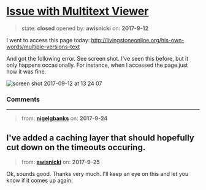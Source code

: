 # [Issue with Multitext Viewer](https://github.com/livingstoneonline/livingstoneonline/issues/207)

> state: **closed** opened by: **awisnicki** on: **2017-9-12**

I went to access this page today: http://livingstoneonline.org/his-own-words/multiple-versions-text

And got the following error. See screen shot. I&#x27;ve seen this before, but it only happens occasionally. For instance, when I accessed the page just now it was fine.

![screen shot 2017-09-12 at 13 24 07](https://user-images.githubusercontent.com/12518623/30349353-5a034630-97d8-11e7-961d-54e5637dbc27.png)


### Comments

---
> from: [**nigelgbanks**](https://github.com/livingstoneonline/livingstoneonline/issues/207#issuecomment-331741156) on: **2017-9-24**

I&#x27;ve added a caching layer that should hopefully cut down on the timeouts occuring.
---
> from: [**awisnicki**](https://github.com/livingstoneonline/livingstoneonline/issues/207#issuecomment-331943774) on: **2017-9-25**

Ok, sounds good. Thanks very much. I&#x27;ll keep an eye on this and let you know if it comes up again.
